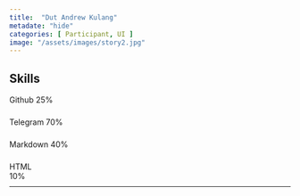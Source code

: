 ```yaml
---
title:  "Dut Andrew Kulang"
metadate: "hide"
categories: [ Participant, UI ]
image: "/assets/images/story2.jpg"
---
```


## Skills

<div class="progress" style="height: 30px; margin-bottom: 10px;">
  <div class="progress-bar bg-success" role="progressbar" style="width: 25%" aria-valuenow="25" aria-valuemin="0" aria-valuemax="100">Github 25%</div>
</div>
<div class="progress" style="height: 30px; margin-bottom: 10px;">
  <div class="progress-bar bg-info" role="progressbar" style="width: 70%" aria-valuenow="25" aria-valuemin="0" aria-valuemax="100">Telegram 70%</div>
</div>
<div class="progress" style="height: 30px; margin-bottom: 10px;">
  <div class="progress-bar bg-warning" role="progressbar" style="width: 40%" aria-valuenow="25" aria-valuemin="0" aria-valuemax="100">Markdown 40%</div>
</div>
<div class="progress" style="height: 30px;">
  <div class="progress-bar bg-danger" role="progressbar" style="width: 10%" aria-valuenow="25" aria-valuemin="0" aria-valuemax="100">HTML 10%</div>
</div>

-----